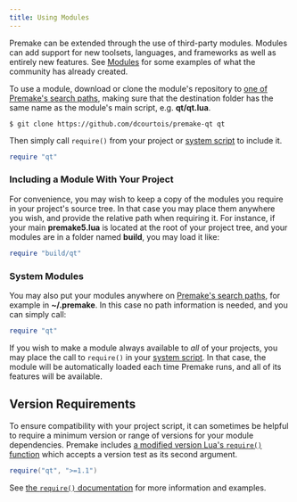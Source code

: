 ```yaml
---
title: Using Modules
---
```


Premake can be extended through the use of third-party modules. Modules can add support for new toolsets, languages, and frameworks as well as entirely new features. See [Modules](/community/modules) for some examples of what the community has already created.

To use a module, download or clone the module's repository to [one of Premake's search paths](locating-scripts), making sure that the destination folder has the same name as the module's main script, e.g. **qt/qt.lua**.

````
$ git clone https://github.com/dcourtois/premake-qt qt
````

Then simply call `require()` from your project or [system script](system-scripts) to include it.

```lua
require "qt"
```

### Including a Module With Your Project ###

For convenience, you may wish to keep a copy of the modules you require in your project's source tree. In that case you may place them anywhere you wish, and provide the relative path when requiring it. For instance, if your main **premake5.lua** is located at the root of your project tree, and your modules are in a folder named **build**, you may load it like:

```lua
require "build/qt"
```

### System Modules ###

You may also put your modules anywhere on [Premake's search paths](locating-scripts), for example in **~/.premake**. In this case no path information is needed, and you can simply call:

```lua
require "qt"
```

If you wish to make a module always available to *all* of your projects, you may place the call to `require()` in your [system script](system-scripts). In that case, the module will be automatically loaded each time Premake runs, and all of its features will be available.


## Version Requirements

To ensure compatibility with your project script, it can sometimes be helpful to require a minimum version or range of versions for your module dependencies. Premake includes [a modified version Lua's `require()` function](require) which accepts a version test as its second argument.

```lua
require("qt", ">=1.1")
```

See [the `require()` documentation](require) for more information and examples.
